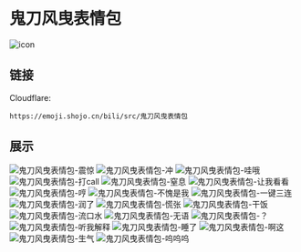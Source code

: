 # 鬼刀风曳表情包
![icon](https://emoji.shojo.cn/bili/src/鬼刀风曳表情包/icon.png)
## 链接
Cloudflare:
```
https://emoji.shojo.cn/bili/src/鬼刀风曳表情包
```
## 展示
![鬼刀风曳表情包-震惊](https://emoji.shojo.cn/bili/src/鬼刀风曳表情包/鬼刀风曳表情包-震惊.png)
![鬼刀风曳表情包-冲](https://emoji.shojo.cn/bili/src/鬼刀风曳表情包/鬼刀风曳表情包-冲.png)
![鬼刀风曳表情包-哇哦](https://emoji.shojo.cn/bili/src/鬼刀风曳表情包/鬼刀风曳表情包-哇哦.png)
![鬼刀风曳表情包-打call](https://emoji.shojo.cn/bili/src/鬼刀风曳表情包/鬼刀风曳表情包-打call.png)
![鬼刀风曳表情包-窒息](https://emoji.shojo.cn/bili/src/鬼刀风曳表情包/鬼刀风曳表情包-窒息.png)
![鬼刀风曳表情包-让我看看](https://emoji.shojo.cn/bili/src/鬼刀风曳表情包/鬼刀风曳表情包-让我看看.png)
![鬼刀风曳表情包-哼](https://emoji.shojo.cn/bili/src/鬼刀风曳表情包/鬼刀风曳表情包-哼.png)
![鬼刀风曳表情包-不愧是我](https://emoji.shojo.cn/bili/src/鬼刀风曳表情包/鬼刀风曳表情包-不愧是我.png)
![鬼刀风曳表情包-一键三连](https://emoji.shojo.cn/bili/src/鬼刀风曳表情包/鬼刀风曳表情包-一键三连.png)
![鬼刀风曳表情包-润了](https://emoji.shojo.cn/bili/src/鬼刀风曳表情包/鬼刀风曳表情包-润了.png)
![鬼刀风曳表情包-慌张](https://emoji.shojo.cn/bili/src/鬼刀风曳表情包/鬼刀风曳表情包-慌张.png)
![鬼刀风曳表情包-干饭](https://emoji.shojo.cn/bili/src/鬼刀风曳表情包/鬼刀风曳表情包-干饭.png)
![鬼刀风曳表情包-流口水](https://emoji.shojo.cn/bili/src/鬼刀风曳表情包/鬼刀风曳表情包-流口水.png)
![鬼刀风曳表情包-无语](https://emoji.shojo.cn/bili/src/鬼刀风曳表情包/鬼刀风曳表情包-无语.png)
![鬼刀风曳表情包-？](https://emoji.shojo.cn/bili/src/鬼刀风曳表情包/鬼刀风曳表情包-？.png)
![鬼刀风曳表情包-听我解释](https://emoji.shojo.cn/bili/src/鬼刀风曳表情包/鬼刀风曳表情包-听我解释.png)
![鬼刀风曳表情包-睡了](https://emoji.shojo.cn/bili/src/鬼刀风曳表情包/鬼刀风曳表情包-睡了.png)
![鬼刀风曳表情包-啊这](https://emoji.shojo.cn/bili/src/鬼刀风曳表情包/鬼刀风曳表情包-啊这.png)
![鬼刀风曳表情包-生气](https://emoji.shojo.cn/bili/src/鬼刀风曳表情包/鬼刀风曳表情包-生气.png)
![鬼刀风曳表情包-呜呜呜](https://emoji.shojo.cn/bili/src/鬼刀风曳表情包/鬼刀风曳表情包-呜呜呜.png)
